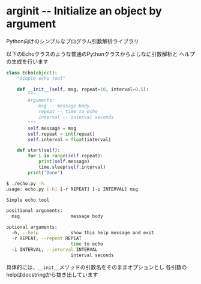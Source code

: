 arginit -- Initialize an object by argument 
===========================================

Python向けのシンプルなプログラム引数解析ライブラリ

以下のEchoクラスのような普通のPythonクラスからよしなに引数解析と
ヘルプの生成を行います

```python
class Echo(object):
    "Simple echo tool"

    def __init__(self, msg, repeat=10, interval=0.5):
        """
        Arguments:
            msg -- message body
            repeat -- time to echo
            interval -- interval seconds
        """
        self.message = msg
        self.repeat = int(repeat)
        self.interval = float(interval)

    def start(self):
        for i in range(self.repeat):
            print(self.message)
            time.sleep(self.interval)
        print("Done")
```


```sh
$ ./echo.py -h
usage: echo.py [-h] [-r REPEAT] [-i INTERVAL] msg

Simple echo tool

positional arguments:
  msg                   message body

optional arguments:
  -h, --help            show this help message and exit
  -r REPEAT, --repeat REPEAT
                        time to echo
  -i INTERVAL, --interval INTERVAL
                        interval seconds
```


具体的には，`__init__`メソッドの引数名をそのままオプションとし
各引数のhelpはdocstringから抜き出しています


